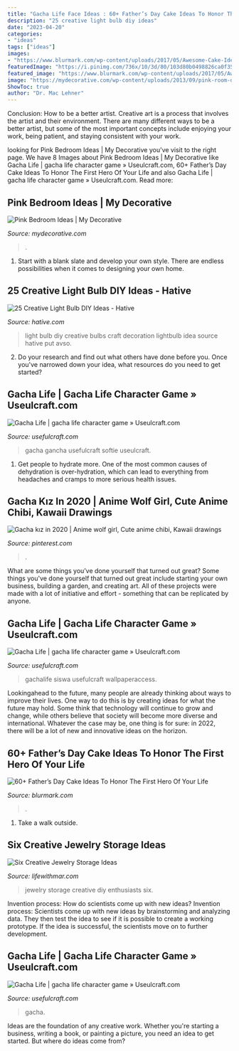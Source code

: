 ```yaml
---
title: "Gacha Life Face Ideas : 60+ Father’s Day Cake Ideas To Honor The First Hero Of Your Life"
description: "25 creative light bulb diy ideas"
date: "2023-04-20"
categories:
- "ideas"
tags: ["ideas"]
images:
- "https://www.blurmark.com/wp-content/uploads/2017/05/Awesome-Cake-Idea.jpg"
featuredImage: "https://i.pinimg.com/736x/10/3d/80/103d80b0498826ca0f35a69270cdc10c.jpg"
featured_image: "https://www.blurmark.com/wp-content/uploads/2017/05/Awesome-Cake-Idea.jpg"
image: "https://mydecorative.com/wp-content/uploads/2013/09/pink-room-design-ideas-13al.jpg"
ShowToc: true
author: "Dr. Mac Lehner"
---
```



Conclusion: How to be a better artist.
Creative art is a process that involves the artist and their environment. There are many different ways to be a better artist, but some of the most important concepts include enjoying your work, being patient, and staying consistent with your work.

	

		
looking for Pink Bedroom Ideas | My Decorative you've visit to the right page. We have 8 Images about Pink Bedroom Ideas | My Decorative like Gacha Life | gacha life character game » Useulcraft.com, 60+ Father’s Day Cake Ideas To Honor The First Hero Of Your Life and also Gacha Life | gacha life character game » Useulcraft.com. Read more:
		
    
## Pink Bedroom Ideas | My Decorative

<img loading=lazy src="https://mydecorative.com/wp-content/uploads/2013/09/pink-room-design-ideas-13al.jpg" onerror="this.onerror=null;this.src='https://tse1.mm.bing.net/th?id=OIP.OuV2qSn4RrdCtP6uLqUmFwHaKh&amp;pid=15.1';" alt="Pink Bedroom Ideas | My Decorative">

_Source: mydecorative.com_

>. 

	

1. Start with a blank slate and develop your own style. There are endless possibilities when it comes to designing your own home.

    
## 25 Creative Light Bulb DIY Ideas - Hative

<img loading=lazy src="https://hative.com/wp-content/uploads/2015/04/light-bulb-ideas/16-creative-light-bulb-diy-ideas.jpg" onerror="this.onerror=null;this.src='https://tse3.mm.bing.net/th?id=OIP.y6CTAVztglG4dK6oiTCM2gHaJ4&amp;pid=15.1';" alt="25 Creative Light Bulb DIY Ideas - Hative">

_Source: hative.com_

>light bulb diy creative bulbs craft decoration lightbulb idea source hative put avso. 

	

2. Do your research and find out what others have done before you. Once you've narrowed down your idea, what resources do you need to get started? 

    
## Gacha Life | Gacha Life Character Game » Useulcraft.com

<img loading=lazy src="https://www.usefulcraft.com/wp-content/uploads/2019/12/gacha-life-2.jpg" onerror="this.onerror=null;this.src='https://tse1.mm.bing.net/th?id=OIP.s6qITvU-pWOKq2-SYoVtbgHaNK&amp;pid=15.1';" alt="Gacha Life | gacha life character game » Useulcraft.com">

_Source: usefulcraft.com_

>gacha gancha usefulcraft softie useulcraft. 

	

1. Get people to hydrate more. One of the most common causes of dehydration is over-hydration, which can lead to everything from headaches and cramps to more serious health issues.

    
## Gacha Kız In 2020 | Anime Wolf Girl, Cute Anime Chibi, Kawaii Drawings

<img loading=lazy src="https://i.pinimg.com/736x/10/3d/80/103d80b0498826ca0f35a69270cdc10c.jpg" onerror="this.onerror=null;this.src='https://tse2.mm.bing.net/th?id=OIP.7CSerQ3uYVPDBpH9MY3TogHaLZ&amp;pid=15.1';" alt="Gacha kız in 2020 | Anime wolf girl, Cute anime chibi, Kawaii drawings">

_Source: pinterest.com_

>. 

	

What are some things you’ve done yourself that turned out great?
Some things you've done yourself that turned out great include starting your own business, building a garden, and creating art. All of these projects were made with a lot of initiative and effort - something that can be replicated by anyone.

    
## Gacha Life | Gacha Life Character Game » Useulcraft.com

<img loading=lazy src="https://www.usefulcraft.com/wp-content/uploads/2019/12/gacha-life-21.jpg" onerror="this.onerror=null;this.src='https://tse3.mm.bing.net/th?id=OIP.AyrOd2DJ-3a-QgEW4zQFcQHaEK&amp;pid=15.1';" alt="Gacha Life | gacha life character game » Useulcraft.com">

_Source: usefulcraft.com_

>gachalife siswa usefulcraft wallpaperaccess. 

	

Lookingahead to the future, many people are already thinking about ways to improve their lives. One way to do this is by creating ideas for what the future may hold. Some think that technology will continue to grow and change, while others believe that society will become more diverse and international. Whatever the case may be, one thing is for sure: in 2022, there will be a lot of new and innovative ideas on the horizon.

    
## 60+ Father’s Day Cake Ideas To Honor The First Hero Of Your Life

<img loading=lazy src="https://www.blurmark.com/wp-content/uploads/2017/05/Awesome-Cake-Idea.jpg" onerror="this.onerror=null;this.src='https://tse1.mm.bing.net/th?id=OIP.XKmEqGihg-tnqt3b0wJfbQHaJ4&amp;pid=15.1';" alt="60+ Father’s Day Cake Ideas To Honor The First Hero Of Your Life">

_Source: blurmark.com_

>. 

	

1. Take a walk outside.

    
## Six Creative Jewelry Storage Ideas

<img loading=lazy src="https://www.lifewithmar.com/wp-content/uploads/2014/07/diy-jewelry-storage-ideas-tailors-bust-pin-broches.jpg" onerror="this.onerror=null;this.src='https://tse3.mm.bing.net/th?id=OIP.A_et52i4jU-Dv7b7W9t4iQHaM7&amp;pid=15.1';" alt="Six Creative Jewelry Storage Ideas">

_Source: lifewithmar.com_

>jewelry storage creative diy enthusiasts six. 

	

Invention process: How do scientists come up with new ideas?
Invention process: Scientists come up with new ideas by brainstorming and analyzing data. They then test the idea to see if it is possible to create a working prototype. If the idea is successful, the scientists move on to further development.

    
## Gacha Life | Gacha Life Character Game » Useulcraft.com

<img loading=lazy src="https://www.usefulcraft.com/wp-content/uploads/2019/12/gacha-life-15.jpg" onerror="this.onerror=null;this.src='https://tse4.mm.bing.net/th?id=OIP.eg4pHSrp1GUm6msk9ZDCTgHaHa&amp;pid=15.1';" alt="Gacha Life | gacha life character game » Useulcraft.com">

_Source: usefulcraft.com_

>gacha. 

	

Ideas are the foundation of any creative work. Whether you're starting a business, writing a book, or painting a picture, you need an idea to get started. But where do ideas come from?

